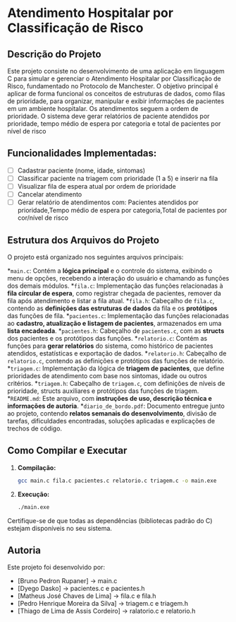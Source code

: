 # Atendimento Hospitalar por Classificação de Risco 
## Descrição do Projeto
Este projeto consiste no desenvolvimento de uma aplicação em linguagem C para simular e gerenciar o Atendimento Hospitalar por Classificação de Risco, 
fundamentado no Protocolo de Manchester. O objetivo principal é aplicar de forma funcional os conceitos de estruturas de dados, como filas de prioridade, 
para organizar, manipular e exibir informações de pacientes em um ambiente hospitalar.
Os atendimentos seguem a ordem de prioridade. 
O sistema deve gerar relatórios de paciente atendidos por prioridade, tempo médio de espera por categoria e total de pacientes por nível de risco

## Funcionalidades Implementadas:
- [ ] Cadastrar paciente (nome, idade, sintomas) 
- [ ]	Classificar paciente na triagem com prioridade (1 a 5) e inserir na fila
- [ ]	Visualizar fila de espera atual por ordem de prioridade
- [ ]	Cancelar atendimento
- [ ] Gerar relatório de atendimentos com: Pacientes atendidos por prioridade,Tempo médio de espera por categoria,Total de pacientes por cor/nível de risco

## Estrutura dos Arquivos do Projeto

O projeto está organizado nos seguintes arquivos principais:

*`main.c`: Contém a **lógica principal** e o controle do sistema, exibindo o menu de opções, recebendo a interação do usuário e chamando as funções dos demais módulos.
*`fila.c`: Implementação das funções relacionadas à **fila circular de espera**, como registrar chegada de pacientes, remover da fila após atendimento e listar a fila atual.
*`fila.h`: Cabeçalho de `fila.c`, contendo as **definições das estruturas de dados** da fila e os **protótipos** das funções de fila.
*`pacientes.c`: Implementação das funções relacionadas ao **cadastro, atualização e listagem de pacientes**, armazenados em uma **lista encadeada**.
*`pacientes.h`: Cabeçalho de `pacientes.c`, com as **structs** dos pacientes e os protótipos das funções.
*`relatorio.c`: Contém as funções para **gerar relatórios** do sistema, como histórico de pacientes atendidos, estatísticas e exportação de dados.
*`relatorio.h`: Cabeçalho de `relatorio.c`, contendo as definições e protótipos das funções de relatório.
*`triagem.c`: Implementação da lógica de **triagem de pacientes**, que define prioridades de atendimento com base nos sintomas, idade ou outros critérios.
*`triagem.h`: Cabeçalho de `triagem.c`, com definições de níveis de prioridade, structs auxiliares e protótipos das funções de triagem.
*`README.md`: Este arquivo, com **instruções de uso, descrição técnica e informações de autoria**.
*`diario_de_bordo.pdf`: Documento entregue junto ao projeto, contendo **relatos semanais do desenvolvimento**, divisão de tarefas, dificuldades encontradas, soluções aplicadas e explicações de trechos de código.

## Como Compilar e Executar

1.  **Compilação:**
    ```bash
    gcc main.c fila.c pacientes.c relatorio.c triagem.c -o main.exe
    ```
2.  **Execução:**
    ```bash
    ./main.exe
    ```

Certifique-se de que todas as dependências (bibliotecas padrão do C) estejam disponíveis no seu sistema.

## Autoria

Este projeto foi desenvolvido por:

* [Bruno Pedron Rupaner] -> main.c
* [Dyego Dasko] -> pacientes.c e pacientes.h
* [Matheus José Chaves de Lima] -> fila.c e fila.h
* [Pedro Henrique Moreira da Silva] -> triagem.c e triagem.h
* [Thiago de Lima de Assis Cordeiro] -> ralatorio.c e relatorio.h